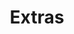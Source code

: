 ---
permalink: false
title: Extras
description: Basically all the goodies the site has to offer.
icon: farm-star
eleventyNavigation:
  key: Extras
  order: 5
---